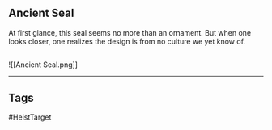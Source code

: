 ## Ancient Seal
At first glance, this seal seems no more than an ornament. But when one
looks closer, one realizes the design is from no culture we yet know of.
## 
![[Ancient Seal.png]]

---
## Tags
#HeistTarget